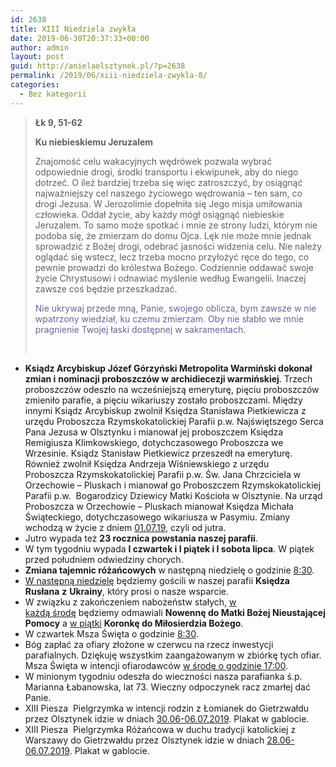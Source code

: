 ```yaml
---
id: 2638
title: XIII Niedziela zwykła
date: 2019-06-30T20:37:33+00:00
author: admin
layout: post
guid: http://anielaolsztynek.pl/?p=2638
permalink: /2019/06/xiii-niedziela-zwykla-8/
categories:
  - Bez kategorii
---
```

> **Łk 9, 51-62**
> 
> **Ku niebieskiemu Jeruzalem**
> 
> Znajomość celu wakacyjnych wędrówek pozwala wybrać odpowiednie drogi, środki transportu i ekwipunek, aby do niego dotrzeć. O ileż bardziej trzeba się więc zatroszczyć, by osiągnąć najważniejszy cel naszego życiowego wędrowania &#8211; ten sam, co drogi Jezusa. W Jerozolimie dopełniła się Jego misja umiłowania człowieka. Oddał życie, aby każdy mógł osiągnąć niebieskie Jeruzalem. To samo może spotkać i mnie ze strony ludzi, którym nie podoba się, że zmierzam do domu Ojca. Lęk nie może mnie jednak sprowadzić z Bożej drogi, odebrać jasności widzenia celu. Nie należy oglądać się wstecz, lecz trzeba mocno przyłożyć ręce do tego, co pewnie prowadzi do królestwa Bożego. Codziennie oddawać swoje życie Chrystusowi i odnawiać myślenie według Ewangelii. Inaczej zawsze coś będzie przeszkadzać.
> 
> <span style="color: #666699;">Nie ukrywaj przede mną, Panie, swojego oblicza, bym zawsze w nie wpatrzony wiedział, ku czemu zmierzam. Oby nie słabło we mnie pragnienie Twojej łaski dostępnej w sakramentach.</span>
> 
> &nbsp;

  * **Ksiądz Arcybiskup Józef Górzyński Metropolita Warmiński dokonał** **zmian i** **nominacji proboszczów w archidiecezji warmińskiej**. Trzech proboszczów odeszło na wcześniejszą emeryturę, pięciu proboszczów zmieniło parafie, a pięciu wikariuszy zostało proboszczami. Między innymi Ksiądz Arcybiskup zwolnił Księdza Stanisława Pietkiewicza z urzędu Proboszcza Rzymskokatolickiej Parafii p.w. Najświętszego Serca Pana Jezusa w Olsztynku i mianował jej proboszczem Księdza Remigiusza Klimkowskiego, dotychczasowego Proboszcza we Wrzesinie. Ksiądz Stanisław Pietkiewicz przeszedł na emeryturę. Również zwolnił Księdza Andrzeja Wiśniewskiego z urzędu Proboszcza Rzymskokatolickiej Parafii p.w. Św. Jana Chrzciciela w Orzechowie &#8211; Pluskach i mianował go Proboszczem Rzymskokatolickiej Parafii p.w.  Bogarodzicy Dziewicy Matki Kościoła w Olsztynie. Na urząd Proboszcza w Orzechowie &#8211; Pluskach mianował Księdza Michała Świąteckiego, dotychczasowego wikariusza w Pasymiu. Zmiany wchodzą w życie z dniem <span style="text-decoration: underline;">01.07.19</span>, czyli od jutra.
  * Jutro wypada też **23 rocznica powstania naszej parafii**.
  * W tym tygodniu wypada **I czwartek i I piątek i I sobota lipca**. W piątek przed południem odwiedziny chorych.
  * **Zmiana tajemnic różańcowych** w następną niedzielę o godzinie <span style="text-decoration: underline;">8:30</span>.
  * <span style="text-decoration: underline;">W następną niedzielę</span> będziemy gościli w naszej parafii **Księdza Rusłana** **z** **Ukrainy**, który prosi o nasze wsparcie.
  * W związku z zakończeniem nabożeństw stałych, <span style="text-decoration: underline;">w każdą środę</span> będziemy odmawiali **Nowennę do Matki Bożej Nieustającej Pomocy** a <span style="text-decoration: underline;">w piątki</span> **Koronkę do Miłosierdzia Bożego**.
  * W czwartek Msza Święta o godzinie <span style="text-decoration: underline;">8:30</span>.
  * Bóg zapłać za ofiary złożone w czerwcu na rzecz inwestycji parafialnych. Dziękuję wszystkim zaangażowanym w zbiórkę tych ofiar. Msza Święta w intencji ofiarodawców <span style="text-decoration: underline;">w środę o godzinie 17:00</span>.
  * W minionym tygodniu odeszła do wieczności nasza parafianka ś.p. Marianna Łabanowska, lat 73. Wieczny odpoczynek racz zmarłej dać Panie.
  * XIII Piesza  Pielgrzymka w intencji rodzin z Łomianek do Gietrzwałdu przez Olsztynek idzie w dniach <span style="text-decoration: underline;">30.06-06.07.2019</span>. Plakat w gablocie.
  * XIII Piesza  Pielgrzymka Różańcowa w duchu tradycji katolickiej z Warszawy do Gietrzwałdu przez Olsztynek idzie w dniach <span style="text-decoration: underline;">28.06-06.07.2019</span>. Plakat w gablocie.
